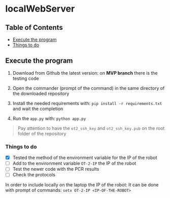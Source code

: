 # localWebServer

## Table of Contents

* [Execute the program](#execute-the-program)
* [Things to do](#things-to-do)

## Execute the program

1. Download from Github the latest version: on **MVP branch** there
is the testing code

2. Open the commander (prompt of the command) in the same directory
of the downloaded repository

3. Install the needed requirements with: `pip install -r requirements.txt`
 and wait the completion
 
4. Run the `app.py` with: `python app.py`

> Pay attention to have the `ot2_ssh_key` and `ot2_ssh_key.pub`
> on the root folder of the repository

### Things to do

- [x] Tested the method of the environment variable for the IP of the robot
- [ ] Add to the environment variable `OT-2-IP` the IP of the robot
- [ ] Test the newer code with the PCR results
- [ ] Check the protocols

In order to include locally on the laptop the IP of the robot:
It can be done with prompt of commands: `setx OT-2-IP <IP-OF-THE-ROBOT>`